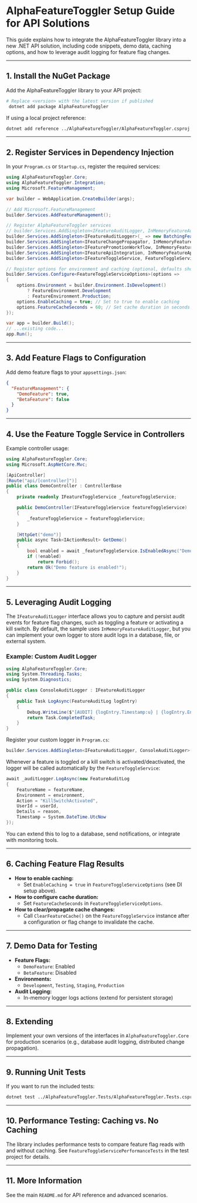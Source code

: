 # AlphaFeatureToggler Setup Guide for API Solutions

This guide explains how to integrate the AlphaFeatureToggler library into a new .NET API solution, including code snippets, demo data, caching options, and how to leverage audit logging for feature flag changes.

---

## 1. Install the NuGet Package

Add the AlphaFeatureToggler library to your API project:

```bash
# Replace <version> with the latest version if published
 dotnet add package AlphaFeatureToggler
```

If using a local project reference:

```bash
dotnet add reference ../AlphaFeatureToggler/AlphaFeatureToggler.csproj
```

---

## 2. Register Services in Dependency Injection

In your `Program.cs` or `Startup.cs`, register the required services:

```csharp
using AlphaFeatureToggler.Core;
using AlphaFeatureToggler.Integration;
using Microsoft.FeatureManagement;

var builder = WebApplication.CreateBuilder(args);

// Add Microsoft.FeatureManagement
builder.Services.AddFeatureManagement();

// Register AlphaFeatureToggler services
// builder.Services.AddSingleton<IFeatureAuditLogger, InMemoryFeatureAuditLogger>();
builder.Services.AddSingleton<IFeatureAuditLogger>(_ => new BatchingFeatureAuditLogger(batchSize: 20, intervalMs: 2000));
builder.Services.AddSingleton<IFeatureChangePropagator, InMemoryFeatureChangePropagator>();
builder.Services.AddSingleton<IFeaturePromotionWorkflow, InMemoryFeaturePromotionWorkflow>();
builder.Services.AddSingleton<IFeatureApiIntegration, InMemoryFeatureApiIntegration>();
builder.Services.AddSingleton<IFeatureToggleService, FeatureToggleService>();

// Register options for environment and caching (optional, defaults shown below)
builder.Services.Configure<FeatureToggleServiceOptions>(options =>
{
    options.Environment = builder.Environment.IsDevelopment()
        ? FeatureEnvironment.Development
        : FeatureEnvironment.Production;
    options.EnableCaching = true; // Set to true to enable caching
    options.FeatureCacheSeconds = 60; // Set cache duration in seconds
});

var app = builder.Build();
// ...existing code...
app.Run();
```

---

## 3. Add Feature Flags to Configuration

Add demo feature flags to your `appsettings.json`:

```json
{
  "FeatureManagement": {
    "DemoFeature": true,
    "BetaFeature": false
  }
}
```

---

## 4. Use the Feature Toggle Service in Controllers

Example controller usage:

```csharp
using AlphaFeatureToggler.Core;
using Microsoft.AspNetCore.Mvc;

[ApiController]
[Route("api/[controller]")]
public class DemoController : ControllerBase
{
    private readonly IFeatureToggleService _featureToggleService;

    public DemoController(IFeatureToggleService featureToggleService)
    {
        _featureToggleService = featureToggleService;
    }

    [HttpGet("demo")]
    public async Task<IActionResult> GetDemo()
    {
        bool enabled = await _featureToggleService.IsEnabledAsync("DemoFeature"); // Uses default environment
        if (!enabled)
            return Forbid();
        return Ok("Demo feature is enabled!");
    }
}
```

---

## 5. Leveraging Audit Logging

The `IFeatureAuditLogger` interface allows you to capture and persist audit events for feature flag changes, such as toggling a feature or activating a kill switch. By default, the sample uses `InMemoryFeatureAuditLogger`, but you can implement your own logger to store audit logs in a database, file, or external system.

### Example: Custom Audit Logger

```csharp
using AlphaFeatureToggler.Core;
using System.Threading.Tasks;
using System.Diagnostics;

public class ConsoleAuditLogger : IFeatureAuditLogger
{
    public Task LogAsync(FeatureAuditLog logEntry)
    {
        Debug.WriteLine($"[AUDIT] {logEntry.Timestamp:u} | {logEntry.Environment} | {logEntry.FeatureName} | {logEntry.Action} | {logEntry.UserId} | {logEntry.Details}");
        return Task.CompletedTask;
    }
}
```

Register your custom logger in `Program.cs`:

```csharp
builder.Services.AddSingleton<IFeatureAuditLogger, ConsoleAuditLogger>();
```

Whenever a feature is toggled or a kill switch is activated/deactivated, the logger will be called automatically by the `FeatureToggleService`:

```csharp
await _auditLogger.LogAsync(new FeatureAuditLog
{
    FeatureName = featureName,
    Environment = environment,
    Action = "KillSwitchActivated",
    UserId = userId,
    Details = reason,
    Timestamp = System.DateTime.UtcNow
});
```

You can extend this to log to a database, send notifications, or integrate with monitoring tools.

---

## 6. Caching Feature Flag Results

- **How to enable caching:**
  - Set `EnableCaching = true` in `FeatureToggleServiceOptions` (see DI setup above).
- **How to configure cache duration:**
  - Set `FeatureCacheSeconds` in `FeatureToggleServiceOptions`.
- **How to clear/propagate cache changes:**
  - Call `ClearFeatureCache()` on the `FeatureToggleService` instance after a configuration or flag change to invalidate the cache.

---

## 7. Demo Data for Testing

- **Feature Flags:**
  - `DemoFeature`: Enabled
  - `BetaFeature`: Disabled
- **Environments:**
  - `Development`, `Testing`, `Staging`, `Production`
- **Audit Logging:**
  - In-memory logger logs actions (extend for persistent storage)

---

## 8. Extending

Implement your own versions of the interfaces in `AlphaFeatureToggler.Core` for production scenarios (e.g., database audit logging, distributed change propagation).

---

## 9. Running Unit Tests

If you want to run the included tests:

```bash
dotnet test ../AlphaFeatureToggler.Tests/AlphaFeatureToggler.Tests.csproj
```

---

## 10. Performance Testing: Caching vs. No Caching

The library includes performance tests to compare feature flag reads with and without caching. See `FeatureToggleServicePerformanceTests` in the test project for details.

---

## 11. More Information

See the main `README.md` for API reference and advanced scenarios.
